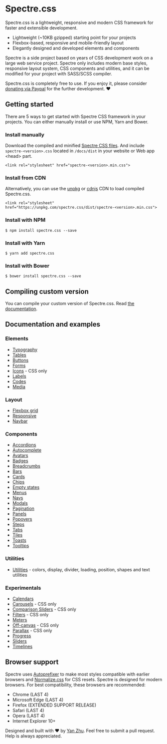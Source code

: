 # Spectre.css

Spectre.css is a lightweight, responsive and modern CSS framework for faster and extensible development.

- Lightweight (~10KB gzipped) starting point for your projects
- Flexbox-based, responsive and mobile-friendly layout
- Elegantly designed and developed elements and components

Spectre is a side project based on years of CSS development work on a large web service project. Spectre only includes modern base styles, responsive layout system, CSS components and utilities, and it can be modified for your project with SASS/SCSS compiler.

Spectre.css is completely free to use. If you enjoy it, please consider [donating via Paypal](https://www.paypal.me/picturepan2) for the further development. ♥ 


## Getting started

There are 5 ways to get started with Spectre CSS framework in your projects. You can either manually install or use NPM, Yarn and Bower.

### Install manually
Download the compiled and minified [Spectre CSS files](https://github.com/picturepan2/spectre/tree/master/docs/dist). And include `spectre-<version>.css` located in `/docs/dist` in your website or Web app &lt;head&gt; part.

`<link rel="stylesheet" href="spectre-<version>.min.css">`

### Install from CDN
Alternatively, you can use the [unpkg](https://unpkg.com/) or [cdnjs](https://cdnjs.com/libraries/spectre.css) CDN to load compiled Spectre.css.

`<link rel="stylesheet" href="https://unpkg.com/spectre.css/dist/spectre-<version>.min.css">`

### Install with NPM
`$ npm install spectre.css --save`

### Install with Yarn
`$ yarn add spectre.css`

### Install with Bower
`$ bower install spectre.css --save`

## Compiling custom version

You can compile your custom version of Spectre.css. Read [the documentation](https://picturepan2.github.io/spectre/getting-started.html#compiling).

## Documentation and examples

### Elements

- [Typography](https://picturepan2.github.io/spectre/elements.html#typography)
- [Tables](https://picturepan2.github.io/spectre/elements.html#tables)
- [Buttons](https://picturepan2.github.io/spectre/elements.html#buttons)
- [Forms](https://picturepan2.github.io/spectre/elements.html#forms)
- [Icons](https://picturepan2.github.io/spectre/elements.html#icons) - CSS only
- [Labels](https://picturepan2.github.io/spectre/elements.html#labels)
- [Codes](https://picturepan2.github.io/spectre/elements.html#codes)
- [Media](https://picturepan2.github.io/spectre/elements.html#media)

### Layout
- [Flexbox grid](https://picturepan2.github.io/spectre/layout.html#grid) 
- [Responsive](https://picturepan2.github.io/spectre/layout.html#responsive)
- [Navbar](https://picturepan2.github.io/spectre/layout.html#navbar)

### Components
- [Accordions](https://picturepan2.github.io/spectre/components.html#accordions)
- [Autocomplete](https://picturepan2.github.io/spectre/components.html#autocomplete)
- [Avatars](https://picturepan2.github.io/spectre/components.html#avatars)
- [Badges](https://picturepan2.github.io/spectre/components.html#badges)
- [Breadcrumbs](https://picturepan2.github.io/spectre/components.html#breadcrumbs)
- [Bars](https://picturepan2.github.io/spectre/components.html#bars)
- [Cards](https://picturepan2.github.io/spectre/components.html#cards)
- [Chips](https://picturepan2.github.io/spectre/components.html#chips)
- [Empty states](https://picturepan2.github.io/spectre/components.html#empty)
- [Menus](https://picturepan2.github.io/spectre/components.html#menus)
- [Navs](https://picturepan2.github.io/spectre/components.html#navs)
- [Modals](https://picturepan2.github.io/spectre/components.html#modals)
- [Pagination](https://picturepan2.github.io/spectre/components.html#pagination)
- [Panels](https://picturepan2.github.io/spectre/components.html#panels)
- [Popovers](https://picturepan2.github.io/spectre/components.html#popovers)
- [Steps](https://picturepan2.github.io/spectre/components.html#steps)
- [Tabs](https://picturepan2.github.io/spectre/components.html#tabs)
- [Tiles](https://picturepan2.github.io/spectre/components.html#tiles)
- [Toasts](https://picturepan2.github.io/spectre/components.html#toasts)
- [Tooltips](https://picturepan2.github.io/spectre/components.html#tooltips)

### Utilities

- [Utilities](https://picturepan2.github.io/spectre/utilities.html) - colors, display, divider, loading, position, shapes and text utilities

### Experimentals
- [Calendars](https://picturepan2.github.io/spectre/experimentals.html#calendars)
- [Carousels](https://picturepan2.github.io/spectre/experimentals.html#carousels) - CSS only
- [Comparison Sliders](https://picturepan2.github.io/spectre/experimentals.html#comparison) - CSS only
- [Filters](https://picturepan2.github.io/spectre/experimentals.html#carousels) - CSS only
- [Meters](https://picturepan2.github.io/spectre/experimentals.html#meters)
- [Off-canvas](https://picturepan2.github.io/spectre/experimentals.html#off-canvas) - CSS only
- [Parallax](https://picturepan2.github.io/spectre/experimentals.html#parallax) - CSS only
- [Progress](https://picturepan2.github.io/spectre/experimentals.html#progress)
- [Sliders](https://picturepan2.github.io/spectre/experimentals.html#sliders)
- [Timelines](https://picturepan2.github.io/spectre/experimentals.html#timelines)

## Browser support
Spectre uses [Autoprefixer](https://github.com/postcss/autoprefixer) to make most styles compatible with earlier browsers and [Normalize.css](https://necolas.github.io/normalize.css/) for CSS resets. Spectre is designed for modern browsers. For best compatibility, these browsers are recommended:

- Chrome (LAST 4)
- Microsoft Edge (LAST 4)
- Firefox (EXTENDED SUPPORT RELEASE)
- Safari (LAST 4)
- Opera (LAST 4)
- Internet Explorer 10+

Designed and built with ♥ by [Yan Zhu](https://twitter.com/picturepan2). Feel free to submit a pull request. Help is always appreciated.

